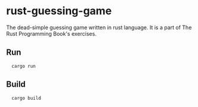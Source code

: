 # rust-guessing-game
The dead-simple guessing game written in rust language.
It is a part of The Rust Programming Book's exercises.

## Run

```
  cargo run
```


## Build

```
  cargo build
```
